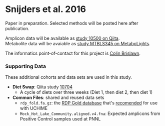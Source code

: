 # Snijders et al. 2016

Paper in preparation. Selected methods will be posted here after publication.

Amplicon data will be available as [study 10500 on Qiita](https://qiita.ucsd.edu/study/description/10500). <br >
Metabolite data will be avaiable as [study MTBLS345 on MetaboLights](http://www.ebi.ac.uk/metabolights/MTBLS345). 

The informatics point-of-contact for this project is [Colin Brislawn](https://www.github.com/colinbrislawn/). 


### Supporting Data

These additional cohorts and data sets are used in this study.

- **Diet Swap**: Qiita study [10704](https://qiita.ucsd.edu/study/description/10704) 
  - A cycle of diets over three weeks (Diet 1, then diet 2, then diet 1)
- **Common Files**: shared and reused data sets
  - `rdp_fold.fa.gz`: the [RDP Gold database](https://sourceforge.net/projects/rdp-classifier/files/RDP_Classifier_TrainingData/) that's [recomended](http://drive5.com/usearch/manual7/uchime_ref.html) for use with UCHIME
  - `Mock_Hot_Lake_Community.aligned.v4.fna`: Expected amplicons from Positive Control samples used at PNNL
